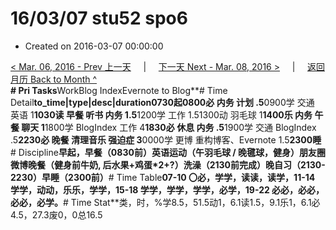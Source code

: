 # 16/03/07 stu52 spo6

* Created on 2016-03-07 00:00:00

[&lt; Mar. 06, 2016 - Prev 上一天](d06.md)     \|     [下一天 Next - Mar. 08, 2016 &gt;](d08.md)     \|     [返回月历 Back to Month ^](index.md)   
**\# Pri Tasks**WorkBlog IndexEvernote to Blog**\# Time Detail**to\_time\|type\|desc\|duration0730起0800必 内务 计划 .5**0900学 交通 英语 1**1030读 早餐 听书 内务 1.5**1200学 工作 1.51300动 羽毛球 1**1400乐 内务 午餐 聊天 1**1800学 BlogIndex 工作 4**1830必 休息 内务 .5**1900学 交通 BlogIndex .5**2230必 晚餐 清理音乐 强迫症 3**0000学 更博 重构博客、Evernote 1.5**2300睡**\# Discipline**早起，早餐（0830前）英语运动（午羽毛球 / 晚毽球，健身）朋友圈微博晚餐（健身前牛奶, 后水果+鸡蛋\*2+?）洗澡（2130前完成）晚自习（2130-2230）早睡（2300前）**\# Time Table**07-10 〇必，学学，读读，读学，11-14 学学，动动，乐乐，学学，15-18 学学，学学，学学，必学，19-22 必必，必必，必必，必学。**\# Time Stat**类，时，%学8.5，51.5动1，6.1读1.5，9.1乐1，6.1必4.5，27.3废0，0总16.5

